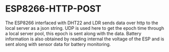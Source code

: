 # ESP8266-HTTP-POST
The ESP8266 interfaced with DHT22 and LDR sends data over http to the local server as a json string.
UDP is used here to get the epoch time through a local server pool, this epoch is sent along with the data.
Battery information is also obtained by reading internal the voltage of the ESP and is sent along with sensor data for battery monitoring.
